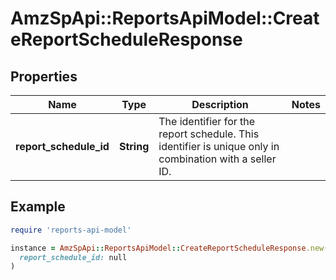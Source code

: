 # AmzSpApi::ReportsApiModel::CreateReportScheduleResponse

## Properties

| Name | Type | Description | Notes |
| ---- | ---- | ----------- | ----- |
| **report_schedule_id** | **String** | The identifier for the report schedule. This identifier is unique only in combination with a seller ID. |  |

## Example

```ruby
require 'reports-api-model'

instance = AmzSpApi::ReportsApiModel::CreateReportScheduleResponse.new(
  report_schedule_id: null
)
```

